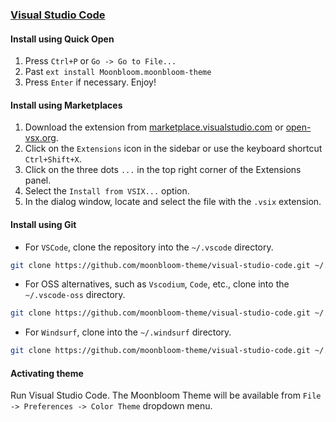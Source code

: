 ### [Visual Studio Code](https://code.visualstudio.com/)

#### Install using Quick Open

1. Press `Ctrl+P` or `Go -> Go to File...`
2. Past `ext install Moonbloom.moonbloom-theme`
3. Press `Enter` if necessary. Enjoy!

#### Install using Marketplaces

1. Download the extension from [marketplace.visualstudio.com](https://marketplace.visualstudio.com/items?itemName=Moonbloom.moonbloom-theme) or [open-vsx.org](https://open-vsx.org/extension/Moonbloom/moonbloom-theme).
2. Click on the `Extensions` icon in the sidebar or use the keyboard shortcut `Ctrl+Shift+X`.
3. Click on the three dots `...` in the top right corner of the Extensions panel.
4. Select the `Install from VSIX...` option.
5. In the dialog window, locate and select the file with the `.vsix` extension.

#### Install using Git

- For `VSCode`, clone the repository into the `~/.vscode` directory.

```sh
git clone https://github.com/moonbloom-theme/visual-studio-code.git ~/.vscode/extensions/moonbloom-theme
```

- For OSS alternatives, such as `Vscodium`, `Code`, etc., clone into the `~/.vscode-oss` directory.

```sh
git clone https://github.com/moonbloom-theme/visual-studio-code.git ~/.vscode-oss/extensions/moonbloom-theme
```

- For `Windsurf`, clone into the `~/.windsurf` directory.

```sh
git clone https://github.com/moonbloom-theme/visual-studio-code.git ~/.windsurf/extensions/moonbloom-theme
```

#### Activating theme

Run Visual Studio Code. The Moonbloom Theme will be available from `File -> Preferences -> Color Theme` dropdown menu.
